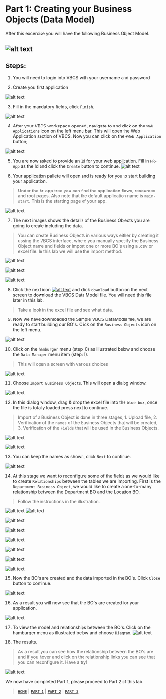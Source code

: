 # Part 1: Creating your Business Objects (Data Model)
After this excercise you will have the following Business Object Model.

![alt text](../resources/images/bo/BO.png "Logo Title Text 1")
----
## Steps:
1. You will need to login into VBCS with your username and password

2. Create you first application

![alt text](../resources/images/bo/1.png "Logo Title Text 1")

3. Fill in the mandatory fields, click `Finish`.

![alt text](../resources/images/bo/2.png "Logo Title Text 1")

4. After your VBCS workspace opened, navigate to and click on the `Web Applications` icon on the left menu bar. This will open the Web Application section of VBCS. Now you can click on the `+Web Application` button; 

![alt text](../resources/images/bo/3.png "Logo Title Text 1")

5. You are now asked to provide an `Id` for your web application. Fill in `HR-App` as the Id and click the `Create` button to continue.
![alt text](../resources/images/bo/4.png "Logo Title Text 1")

6. Your application pallete will open and is ready for you to start building your application.
> Under the hr-app tree you can find the application flows, resources and root pages. Also note that the default application name is `main-start`. This is the starting page of your app.

![alt text](../resources/images/bo/9.png "Logo Title Text 1")

7. The next images shows the details of the Business Objects you are going to create including the data. 

> You can create Business Objects in various ways either by creating it ussing the VBCS interface, where you manually specify the Business Object name and fields or import one or more BO's using a .csv or excel file. In this lab we will use the import method.

![alt text](../resources/images/bo/5.png "Logo Title Text 1")

![alt text](../resources/images/bo/6.png "Logo Title Text 1")

![alt text](../resources/images/bo/7.png "Logo Title Text 1")

8. Click the next icon <a href="resources/materials/Sample-VBCS-DataModel.xlsx">![alt text](../resources/images/bo/8.png "Logo Title Text 1")</a> and click `download` button on the next screen to download the VBCS Data Model file. You will need this file later in this lab.


> Take a look in the excel file and see what data.

9. Now we have downloaded the Sample VBCS DataModel file, we are ready to start building our BO's. Click on the `Business Objects` icon on the left menu.

![alt text](../resources/images/bo/10.png "Logo Title Text 1")

10. Click on the `hamburger` menu (step: 0) as illustrated below and choose the `Data Manager` menu item (step: 1).

> This will open a screen with various choices

![alt text](../resources/images/bo/11.png "Logo Title Text 1")

11. Choose `Import Business Objects`. This will open a dialog window.

![alt text](../resources/images/bo/12.png "Logo Title Text 1")

12. In this dialog window, drag & drop the excel file into the `blue box`, once the file is totally loaded press next to continue.
> Import of a Business Object is done in three stages, 1. Upload file, 2. Verification of the `names` of the Business Objects that will be created, 3. Verification of the `Fields` that will be used in the Business Objects.

![alt text](../resources/images/bo/13.png "Logo Title Text 1")

![alt text](../resources/images/bo/14.png "Logo Title Text 1")

13. You can keep the names as shown, click `Next` to continue.

![alt text](../resources/images/bo/15.png "Logo Title Text 1")

14. At this stage we want to reconfigure some of the fields as we would like to create `Relationships` between the tables we are importing. First is the `Department Business Object`, we would like to create a one-to-many relationship between the Department BO and the Location BO.

> Follow the instructions in the illustration.

![alt text](../resources/images/bo/16.png "Logo Title Text 1")
![alt text](../resources/images/bo/16A.png "Logo Title Text 1")

![alt text](../resources/images/bo/16B.png "Logo Title Text 1")

![alt text](../resources/images/bo/16C.png "Logo Title Text 1")

![alt text](../resources/images/bo/16D.png "Logo Title Text 1")

![alt text](../resources/images/bo/17.png "Logo Title Text 1")

![alt text](../resources/images/bo/18.png "Logo Title Text 1")

![alt text](../resources/images/bo/19.png "Logo Title Text 1")

15. Now the BO's are created and the data imported in the BO's. Click `Close` button to continue.

![alt text](../resources/images/bo/25.png "Logo Title Text 1")

16. As a result you will now see that the BO's are created for your application.

![alt text](../resources/images/bo/26.png "Logo Title Text 1")

17. To view the model and relationships between the BO's. Click on the hamburger menu as illustrated below and choose `Diagram`.
![alt text](../resources/images/bo/27.png "Logo Title Text 1")

18. The results. 
> As a result you can see how the relationship between the BO's are and if you hover and click on the relationship links you can see that you can reconfigure it. Have a try!

![alt text](../resources/images/bo/28.png "Logo Title Text 1")

We now have completed Part 1, please proceed to Part 2 of this lab.

> [`HOME`](../README.md) | [`PART 1`](README.md) | [`PART 2`](PART_2.md) | [`PART 3`](PART_3.md)
